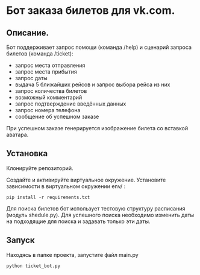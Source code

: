 # Бот заказа билетов для vk.com.
## Описание.
Бот поддерживает запрос помощи (команда /help) и сценарий запроса билетов (команда /ticket):
- запрос места отправления
- запрос места прибытия
- запрос даты
- выдача 5 ближайших рейсов и запрос выбора рейса из них
- запрос количества билетов
- возможный комментарий
- запрос подтверждение введённых данных
- запрос номера телефона
- сообщение об успешном заказе 

При успешном заказе генерируется изображение билета со вставкой аватара.

## Установка
Клонируйте репозиторий.

Создайте и активируйте виртуальное окружение.
Установите зависимости в виртуальном окружении env/ :
```
pip install -r requirements.txt
```

Для поиска билетов бот использует тестовую структуру расписания (модуль shedule.py).
Для успешного поиска необходимо изменить даты на подходящие для поиска и задавать только эти даты.
## Запуск
Находясь в папке проекта, запустите файл main.py
```
python ticket_bot.py
```

